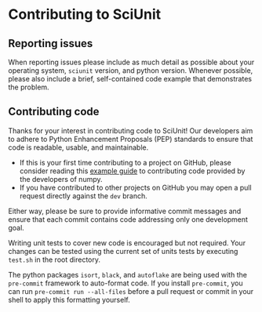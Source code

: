# Contributing to SciUnit

## Reporting issues

When reporting issues please include as much detail as possible about your
operating system, `sciunit` version, and python version. Whenever possible, please
also include a brief, self-contained code example that demonstrates the problem.

## Contributing code

Thanks for your interest in contributing code to SciUnit!
Our developers aim to adhere to Python Enhancement Proposals (PEP) standards to ensure that code is readable, usable, and maintainable.

+ If this is your first time contributing to a project on GitHub, please consider reading
this [example guide](https://numpy.org/devdocs/dev/index.html) to contributing code provided by the developers of numpy.
+ If you have contributed to other projects on GitHub you may open a pull request directly against the `dev` branch.

Either way, please be sure to provide informative commit messages
and ensure that each commit contains code addressing only one development goal.

Writing unit tests to cover new code is encouraged but not required.
Your changes can be tested using the current set of units tests by executing `test.sh` in the root directory.

The python packages `isort`, `black`, and `autoflake` are being used with the `pre-commit` framework to auto-format code.
If you install `pre-commit`, you can run `pre-commit run --all-files` before a pull request or commit in your shell to apply this formatting yourself.
